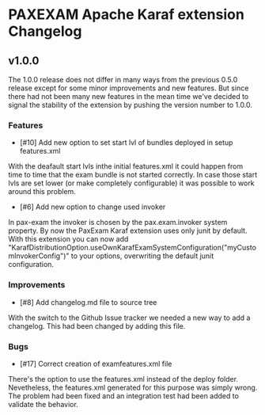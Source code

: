 # PAXEXAM Apache Karaf extension Changelog

## v1.0.0

The 1.0.0 release does not differ in many ways from the previous 0.5.0 release except for some minor improvements and new features. But since there had not been many new features in the mean time we've decided to signal the stability of the extension by pushing the version number to 1.0.0.

### Features

* [#10] Add new option to set start lvl of bundles deployed in setup features.xml

With the deafault start lvls inthe initial features.xml it could happen from time to time that the exam bundle is not started correctly. In case those start lvls are set lower (or make completely configurable) it was possible to work around this problem.

* [#6] Add new option to change used invoker

In pax-exam the invoker is chosen by the pax.exam.invoker system property. By now the PaxExam Karaf extension uses only junit by default. With this extension you can now add "KarafDistributionOption.useOwnKarafExamSystemConfiguration("myCustomInvokerConfig")" to your options, overwriting the default junit configuration.

### Improvements

* [#8] Add changelog.md file to source tree

With the switch to the Github Issue tracker we needed a new way to add a changelog. This had been changed by adding this file.

### Bugs

* [#17] Correct creation of examfeatures.xml file

There's the option to use the features.xml instead of the deploy folder. Nevetheless, the features.xml generated for this purpose was simply wrong. The problem had been fixed and an integration test had been added to validate the behavior.

